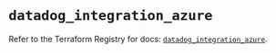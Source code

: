 # `datadog_integration_azure`

Refer to the Terraform Registry for docs: [`datadog_integration_azure`](https://registry.terraform.io/providers/datadog/datadog/3.41.0/docs/resources/integration_azure).
